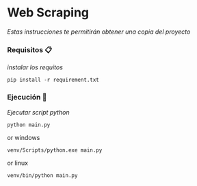 # Web Scraping

_Estas instrucciones te permitirán obtener una copia del proyecto_

### Requisitos 📋

_instalar los requitos_

```
pip install -r requirement.txt
```

### Ejecución 🔧

_Ejecutar script python_

```
python main.py
```
or windows

```
venv/Scripts/python.exe main.py
```

or linux

```
venv/bin/python main.py
```




